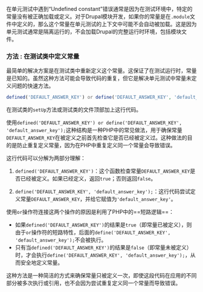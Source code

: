 在单元测试中遇到“Undefined constant”错误通常是因为在测试环境中，特定的常量没有被正确加载或定义。对于Drupal模块开发，如果你的常量是在`.module`文件中定义的，那么这个常量在单元测试的上下文中可能不会自动被加载。这是因为单元测试通常是隔离运行的，不会加载Drupal的完整运行时环境，包括模块文件。
### 方法 : 在测试类中定义常量

最简单的解决方案是在测试类中重新定义这个常量。这保证了在测试运行时，常量是已知的。虽然这种方法可能会导致代码的重复，但它是解决单元测试中常量未定义问题的快速方法。

```php
defined('DEFAULT_ANSWER_KEY') or define('DEFAULT_ANSWER_KEY', 'default_answer_key');
```

在测试类的`setUp`方法或测试类的文件顶部加上这行代码。

使用`defined('DEFAULT_ANSWER_KEY') or define('DEFAULT_ANSWER_KEY', 'default_answer_key');`这种结构是一种PHP中的常见做法，用于确保常量`DEFAULT_ANSWER_KEY`在被定义之前首先检查它是否已经被定义过。这种做法的目的是防止重复定义常量，因为在PHP中重复定义同一个常量会导致错误。

这行代码可以分解为两部分理解：

1. `defined('DEFAULT_ANSWER_KEY')`：这个函数检查常量`DEFAULT_ANSWER_KEY`是否已经被定义。如果已经定义，返回`true`；否则返回`false`。

2. `define('DEFAULT_ANSWER_KEY', 'default_answer_key');`：这行代码尝试定义常量`DEFAULT_ANSWER_KEY`，并给它赋值为`'default_answer_key'`。

使用`or`操作符连接这两个操作的原因是利用了PHP中的==短路逻辑==：

- 如果`defined('DEFAULT_ANSWER_KEY')`的结果是`true`（即常量已被定义），则由于`or`操作符的短路特性，后面的`define('DEFAULT_ANSWER_KEY', 'default_answer_key');`不会被执行。
- 只有当`defined('DEFAULT_ANSWER_KEY')`的结果是`false`（即常量未被定义）时，才会执行`define('DEFAULT_ANSWER_KEY', 'default_answer_key');`，从而安全地定义常量。

这种方法是一种简洁的方式来确保常量只被定义一次，即使这段代码在应用的不同部分被多次执行或引用，也不会因为尝试重复定义同一个常量而导致错误。